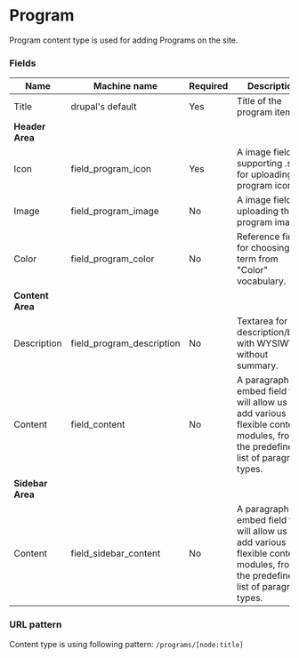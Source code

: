 # Program
Program content type is used for adding Programs on the site.

### Fields
| Name  | Machine name | Required | Description |
| ------------- | ------------- | ------------- | ------------- |
| Title  | drupal's default  | Yes | Title of the program item. |
| **Header Area** ||||
| Icon | field\_program_icon | Yes | A image field, supporting .svg for uploading the program icon. |
| Image | field\_program_image | No | A image field, for uploading the program image. |
| Color | field\_program_color | No | Reference field for choosing the term from "Color" vocabulary. |
| **Content Area** ||||
| Description | field\_program_description | No | Textarea for the description/body with WYSIWYG, without summary. |
| Content | field_content | No | A paragraph embed field that will allow us to add various flexible content modules, from the predefined list of paragraph types. |
| **Sidebar Area** ||||
| Content | field\_sidebar_content | No | A paragraph embed field that will allow us to add various flexible content modules, from the predefined list of paragraph types. |

### URL pattern

Content type is using following pattern:
`/programs/[node:title]`
